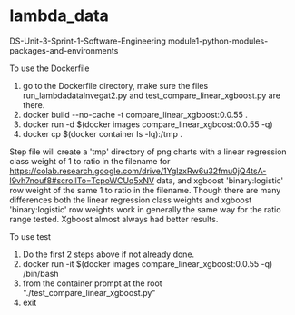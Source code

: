 # lambda_data
DS-Unit-3-Sprint-1-Software-Engineering module1-python-modules-packages-and-environments


To use the Dockerfile 
  1. go to the Dockerfile directory, make sure the files run_lambdadataInvegat2.py and  test_compare_linear_xgboost.py are there.
  2. docker build --no-cache -t compare_linear_xgboost:0.0.55  .
  3. docker run -d $(docker images compare_linear_xgboost:0.0.55 -q)
  4. docker cp $(docker container ls -lq):/tmp .

Step file will create a 'tmp' directory of png charts with a linear regression class weight of 1 to ratio in the filename for  https://colab.research.google.com/drive/1YglzxRw6u32fmu0jQ4tsA-l9vh7nouf8#scrollTo=TcpoWCUq5xNV data, and xgboost 'binary:logistic'
 row weight of the same 1 to ratio in the filename.   Though there are many differences both the linear regression class weights and xgboost 'binary:logistic' row weights work in generally the same way for the ratio range tested.   Xgboost almost always had better results.

To use test
  1. Do the first 2 steps above if not already done.
  2. docker run -it $(docker images compare_linear_xgboost:0.0.55 -q) /bin/bash
  3. from the container prompt at the root "./test_compare_linear_xgboost.py"
  4. exit  




